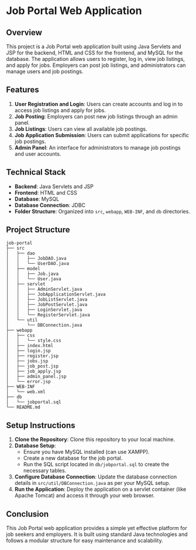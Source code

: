 # Job Portal Web Application

## Overview
This project is a Job Portal web application built using Java Servlets and JSP for the backend, HTML and CSS for the frontend, and MySQL for the database. The application allows users to register, log in, view job listings, and apply for jobs. Employers can post job listings, and administrators can manage users and job postings.

## Features
1. **User Registration and Login**: Users can create accounts and log in to access job listings and apply for jobs.
2. **Job Posting**: Employers can post new job listings through an admin panel.
3. **Job Listings**: Users can view all available job postings.
4. **Job Application Submission**: Users can submit applications for specific job postings.
5. **Admin Panel**: An interface for administrators to manage job postings and user accounts.

## Technical Stack
- **Backend**: Java Servlets and JSP
- **Frontend**: HTML and CSS
- **Database**: MySQL
- **Database Connection**: JDBC
- **Folder Structure**: Organized into `src`, `webapp`, `WEB-INF`, and `db` directories.

## Project Structure
```
job-portal
├── src
│   ├── dao
│   │   ├── JobDAO.java
│   │   └── UserDAO.java
│   ├── model
│   │   ├── Job.java
│   │   └── User.java
│   ├── servlet
│   │   ├── AdminServlet.java
│   │   ├── JobApplicationServlet.java
│   │   ├── JobListServlet.java
│   │   ├── JobPostServlet.java
│   │   ├── LoginServlet.java
│   │   └── RegisterServlet.java
│   └── util
│       └── DBConnection.java
├── webapp
│   ├── css
│   │   └── style.css
│   ├── index.html
│   ├── login.jsp
│   ├── register.jsp
│   ├── jobs.jsp
│   ├── job_post.jsp
│   ├── job_apply.jsp
│   ├── admin_panel.jsp
│   └── error.jsp
├── WEB-INF
│   └── web.xml
├── db
│   └── jobportal.sql
└── README.md
```

## Setup Instructions
1. **Clone the Repository**: Clone this repository to your local machine.
2. **Database Setup**:
   - Ensure you have MySQL installed (can use XAMPP).
   - Create a new database for the job portal.
   - Run the SQL script located in `db/jobportal.sql` to create the necessary tables.
3. **Configure Database Connection**: Update the database connection details in `src/util/DBConnection.java` as per your MySQL setup.
4. **Run the Application**: Deploy the application on a servlet container (like Apache Tomcat) and access it through your web browser.

## Conclusion
This Job Portal web application provides a simple yet effective platform for job seekers and employers. It is built using standard Java technologies and follows a modular structure for easy maintenance and scalability.